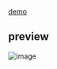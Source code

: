 [demo](https://marouf-0082.github.io/video-player1/video-player.html)

## preview
![image](https://github.com/user-attachments/assets/f7a019a7-fd15-476d-95f3-5552aae0d341)

